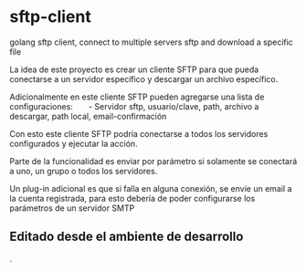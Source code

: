 # sftp-client
golang sftp client, connect to multiple servers sftp and download a specific file


La idea de este proyecto es crear un cliente SFTP para que pueda conectarse a un servidor específico y descargar un archivo específico.

Adicionalmente en este cliente SFTP pueden agregarse una lista de configuraciones:
       - Servidor sftp, usuario/clave, path, archivo a descargar, path local, email-confirmación
       
Con esto este cliente SFTP podría conectarse a todos los servidores configurados y ejecutar la acción.

Parte de la funcionalidad es enviar por parámetro si solamente se conectará a uno, un grupo o todos los servidores.

Un plug-in adicional es que si falla en alguna conexión, se envíe un email a la cuenta registrada, para esto debería de poder configurarse los parámetros de un servidor SMTP


## Editado desde el ambiente de desarrollo ##
.
